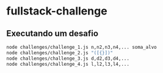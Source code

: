 # fullstack-challenge

## Executando um desafio

```sh
node challenges/challenge_1.js n,n2,n3,n4,... soma_alvo
node challenges/challenge_2.js "([{}])"
node challenges/challenge_3.js d,d2,d3,d4,...
node challenges/challenge_4.js l,l2,l3,l4,...
```
